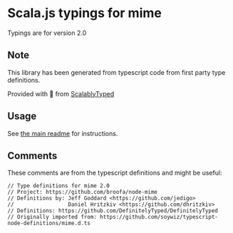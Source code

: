 
# Scala.js typings for mime

Typings are for version 2.0



## Note
This library has been generated from typescript code from first party type definitions.

Provided with :purple_heart: from [ScalablyTyped](https://github.com/oyvindberg/ScalablyTyped)

## Usage
See [the main readme](../../readme.md) for instructions.

## Comments

These comments are from the typescript definitions and might be useful:
```
// Type definitions for mime 2.0
// Project: https://github.com/broofa/node-mime
// Definitions by: Jeff Goddard <https://github.com/jedigo>
//                 Daniel Hritzkiv <https://github.com/dhritzkiv>
// Definitions: https://github.com/DefinitelyTyped/DefinitelyTyped
// Originally imported from: https://github.com/soywiz/typescript-node-definitions/mime.d.ts

```

